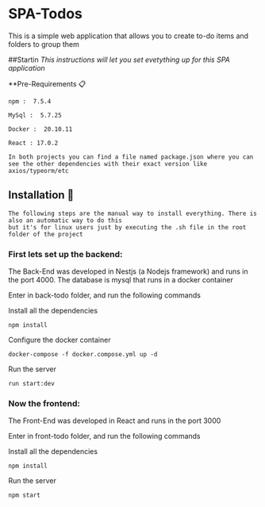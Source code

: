 # SPA-Todos
This is a simple web application that allows you to create to-do items and folders to group them

##Startin
_This instructions will let you set evetything up for this SPA application_

**Pre-Requirements 📋
```
npm :  7.5.4 
```
```
MySql :  5.7.25
```
```
Docker :  20.10.11
```
```
React : 17.0.2
```
```
In both projects you can find a file named package.json where you can see the other dependencies with their exact version like axios/typeorm/etc
```

## Installation 🔧

```
The following steps are the manual way to install everything. There is also an automatic way to do this
but it's for linux users just by executing the .sh file in the root folder of the project
```

### First lets set up the backend:

The Back-End was developed in Nestjs (a Nodejs framework) and runs in the port 4000. The database is mysql that runs in a docker container

Enter in back-todo folder, and run the following commands

Install all the dependencies
```
npm install
```
Configure the docker container
```
docker-compose -f docker.compose.yml up -d
```
Run the server
```
run start:dev
```

### Now the frontend:

The Front-End was developed in React and runs in the port 3000

Enter in front-todo folder, and run the following commands

Install all the dependencies
```
npm install
```
Run the server
```
npm start
```
